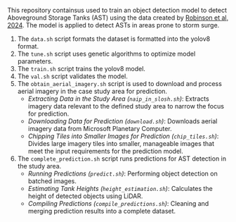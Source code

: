 This repository containsus used to train an object detection model to detect Aboveground Storage Tanks (AST) using the data created by [Robinson et al, 2024](https://www.nature.com/articles/s41597-023-02780-1). 
The model is applied to detect ASTs in areas prone to storm surge. 

1. The `data.sh` script formats the dataset is formatted into the yolov8 format.
2. The `tune.sh` script uses genetic algorithms to optimize model parameters.
3. The `train.sh` script trains the yolov8 model.
4. The `val.sh` script validates the model. 
5. The `obtain_aerial_imagery.sh` script is used to download and process aerial imagery in the case study area for prediction.  
    - *Extracting Data in the Study Area (`naip_in_slosh.sh`)*: Extracts imagery data relevant to the defined study area to narrow the focus for prediction.  
    - *Downloading Data for Prediction (`download.sh`)*: Downloads aerial imagery data from Microsoft Planetary Computer.
    - *Chipping Tiles into Smaller Images for Prediction (`chip_tiles.sh`)*: Divides large imagery tiles into smaller, manageable images that meet the input requirements for the prediction model.  
6. The `complete_prediction.sh` script runs predictions for AST detection in the study area.
    - *Running Predictions (`predict.sh`)*: Performing object detection on batched images.
    - *Estimating Tank Heights (`height_estimation.sh`)*: Calculates the height of detected objects using LiDAR.
    - *Compiling Predictions (`compile_predictions.sh`)*: Cleaning and merging prediction results into a complete dataset.